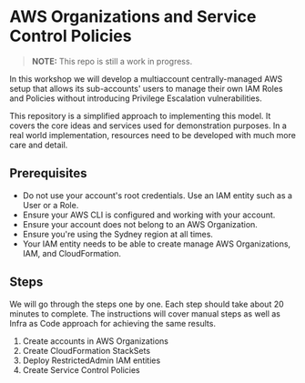 # AWS Organizations and Service Control Policies

> **NOTE:** This repo is still a work in progress.

In this workshop we will develop a multiaccount centrally-managed AWS setup
that allows its sub-accounts' users to manage their own IAM Roles and Policies
without introducing Privilege Escalation vulnerabilities.

This repository is a simplified approach to implementing this model. It covers
the core ideas and services used for demonstration purposes. In a real world
implementation, resources need to be developed with much more care and detail. 

## Prerequisites
* Do not use your account's root credentials. Use an IAM entity such as a User
  or a Role.
* Ensure your AWS CLI is configured and working with your account.
* Ensure your account does not belong to an AWS Organization.
* Ensure you're using the Sydney region at all times.
* Your IAM entity needs to be able to create manage AWS Organizations, IAM, and
  CloudFormation.

## Steps
We will go through the steps one by one. Each step should take about 20 minutes
to complete. The instructions will cover manual steps as well as Infra as Code
approach for achieving the same results.

1. Create accounts in AWS Organizations
1. Create CloudFormation StackSets
1. Deploy RestrictedAdmin IAM entities
1. Create Service Control Policies
